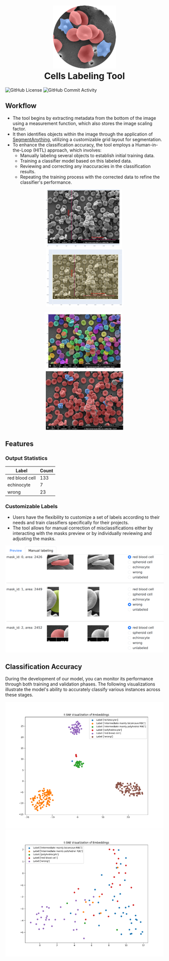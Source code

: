 <h1 align="center">
  <br>
  <img src="docs/img/cells_labeling_tool.png" alt="Cells Labeling Tool Logo" width="200">
  <br>
  Cells Labeling Tool
  <br>
</h1>

![GitHub License](https://img.shields.io/github/license/sashuIya/rbc-classifier)
![GitHub Commit Activity](https://img.shields.io/github/commit-activity/y/sashuIya/rbc-classifier)

## Workflow

- The tool begins by extracting metadata from the bottom of the image using a measurement function, which also stores the image scaling factor.
- It then identifies objects within the image through the application of [SegmentAnything](https://github.com/facebookresearch/segment-anything), utilizing a customizable grid layout for segmentation.
- To enhance the classification accuracy, the tool employs a Human-in-the-Loop (HITL) approach, which involves:
    - Manually labeling several objects to establish initial training data.
    - Training a classifier model based on this labeled data.
    - Reviewing and correcting any inaccuracies in the classification results.
    - Repeating the training process with the corrected data to refine the classifier's performance.

<p align="center">
    <img width="49%" src="docs/img/sample_measurement.png" alt="Measurement Process"/>
&nbsp;
    <img width="49%" src="docs/img/sample_grid.png" alt="Grid Layout"/>
</p>

<p align="center">
    <img width="49%" src="docs/img/sample_masks.png" alt="Masks Preview"/>
&nbsp;
    <img width="49%" src="docs/img/sample_result.png" alt="Classification Result"/>
</p>

## Features

### Output Statistics

| **Label**      | **Count** |
| -------------- | --------- |
| red blood cell | 133       |
| echinocyte     | 7         |
| wrong          | 23        |

### Customizable Labels

- Users have the flexibility to customize a set of labels according to their needs and train classifiers specifically for their projects.
- The tool allows for manual correction of misclassifications either by interacting with the masks preview or by individually reviewing and adjusting the masks.

<img src="docs/img/sample_fix_labels.png" alt="Manual Label Correction" width="600"/>

## Classification Accuracy

During the development of our model, you can monitor its performance through both training and validation phases. The following visualizations illustrate the model's ability to accurately classify various instances across these stages.

<img src="docs/img/train_embedding_visualization.png" alt="Training Embeddings Visualization" width="600px">
<img src="docs/img/val_embedding_visualization.png" alt="Validation Embeddings Visualization" width="600px">
